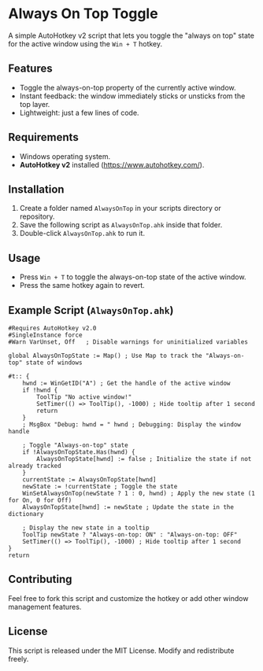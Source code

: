 # Always On Top Toggle

A simple AutoHotkey v2 script that lets you toggle the "always on top" state for the active window using the `Win + T` hotkey.

## Features

- Toggle the always-on-top property of the currently active window.
- Instant feedback: the window immediately sticks or unsticks from the top layer.
- Lightweight: just a few lines of code.

## Requirements

- Windows operating system.
- **AutoHotkey v2** installed (https://www.autohotkey.com/).

## Installation

1. Create a folder named `AlwaysOnTop` in your scripts directory or repository.
2. Save the following script as `AlwaysOnTop.ahk` inside that folder.
3. Double-click `AlwaysOnTop.ahk` to run it.

## Usage

- Press `Win + T` to toggle the always-on-top state of the active window.
- Press the same hotkey again to revert.

## Example Script (`AlwaysOnTop.ahk`)

```ahk
#Requires AutoHotkey v2.0
#SingleInstance force
#Warn VarUnset, Off   ; Disable warnings for uninitialized variables

global AlwaysOnTopState := Map() ; Use Map to track the "Always-on-top" state of windows

#t:: {
    hwnd := WinGetID("A") ; Get the handle of the active window
    if !hwnd {
        ToolTip "No active window!"
        SetTimer(() => ToolTip(), -1000) ; Hide tooltip after 1 second
        return
    }
    ; MsgBox "Debug: hwnd = " hwnd ; Debugging: Display the window handle

    ; Toggle "Always-on-top" state
    if !AlwaysOnTopState.Has(hwnd) {
        AlwaysOnTopState[hwnd] := false ; Initialize the state if not already tracked
    }
    currentState := AlwaysOnTopState[hwnd]
    newState := !currentState ; Toggle the state
    WinSetAlwaysOnTop(newState ? 1 : 0, hwnd) ; Apply the new state (1 for On, 0 for Off)
    AlwaysOnTopState[hwnd] := newState ; Update the state in the dictionary

    ; Display the new state in a tooltip
    ToolTip newState ? "Always-on-top: ON" : "Always-on-top: OFF"
    SetTimer(() => ToolTip(), -1000) ; Hide tooltip after 1 second
}
return
```

## Contributing

Feel free to fork this script and customize the hotkey or add other window management features.

## License

This script is released under the MIT License. Modify and redistribute freely.

